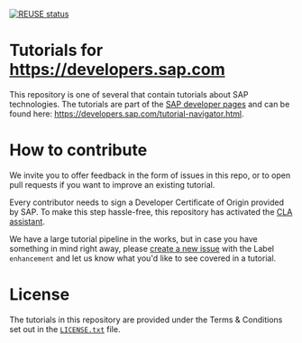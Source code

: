 [![REUSE status](https://api.reuse.software/badge/github.com/sap-tutorials/Joshua-tutorials)](https://api.reuse.software/info/github.com/sap-tutorials/Joshua-tutorials)

# Tutorials for https://developers.sap.com
This repository is one of several that contain tutorials about SAP technologies. The tutorials are part of the [SAP developer pages](https://developers.sap.com) and can be found here: <https://developers.sap.com/tutorial-navigator.html>.


# How to contribute
We invite you to offer feedback in the form of issues in this repo, or to open pull requests if you want to improve an existing tutorial.

Every contributor needs to sign a Developer Certificate of Origin provided by SAP. To make this step hassle-free, this repository has activated the [CLA assistant](https://cla-assistant.io).

We have a large tutorial pipeline in the works, but in case you have something in mind right away, please [create a new issue](https://github.com/SAPDocuments/Tutorials/issues/new) with the Label `enhancement` and let us know what you'd like to see covered in a tutorial.


# License
The tutorials in this repository are provided under the Terms & Conditions set out in the [`LICENSE.txt`](LICENSE.txt) file.
